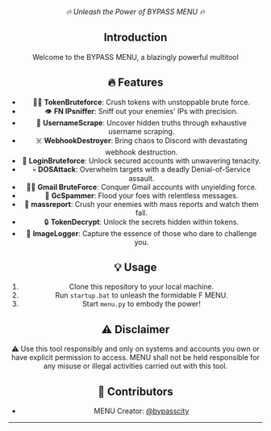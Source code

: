 <div align="center">



<p align="center">
  <em>🔥 Unleash the Power of BYPASS MENU  🔥</em>
</p>

## Introduction

Welcome to the BYPASS MENU, a blazingly powerful multitool

## 🔥 Features

- 🧙‍♂️ **TokenBruteforce**: Crush tokens with unstoppable brute force.
- 👁️ **FN IPsniffer**: Sniff out your enemies' IPs with precision.
- 📜 **UsernameScrape**: Uncover hidden truths through exhaustive username scraping.
- ☠️ **WebhookDestroyer**: Bring chaos to Discord with devastating webhook destruction.
- 🔐 **LoginBruteforce**: Unlock secured accounts with unwavering tenacity.
- 💀 **DOSAttack**: Overwhelm targets with a deadly Denial-of-Service assault.
- 🕵️‍♂️ **Gmail BruteForce**: Conquer Gmail accounts with unyielding force.
- 📨 **GcSpammer**: Flood your foes with relentless messages.
- 📛 **massreport**: Crush your enemies with mass reports and watch them fall.
- 🔒 **TokenDecrypt**: Unlock the secrets hidden within tokens.
- 📸 **ImageLogger**: Capture the essence of those who dare to challenge you.


## 💡 Usage

1. Clone this repository to your local machine.
2. Run `startup.bat` to unleash the formidable F MENU.
3. Start `menu.py` to embody the power!

## ⚠️ Disclaimer

⚠️ Use this tool responsibly and only on systems and accounts you own or have explicit permission to access. MENU shall not be held responsible for any misuse or illegal activities carried out with this tool.

## 👥 Contributors

- MENU Creator: [@bypasscity](https://guns.lol/mqrdered)

---


